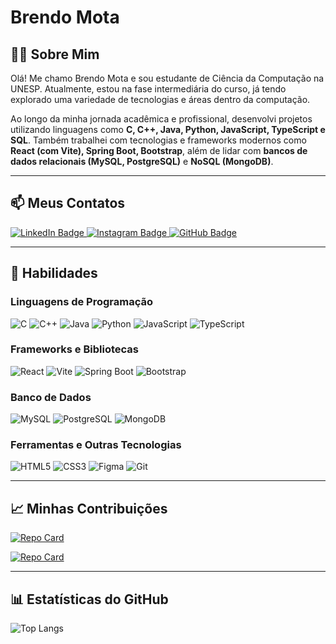 # Brendo Mota

## 👨‍💻 Sobre Mim
Olá! Me chamo Brendo Mota e sou estudante de Ciência da Computação na UNESP. Atualmente, estou na fase intermediária do curso, já tendo explorado uma variedade de tecnologias e áreas dentro da computação.

Ao longo da minha jornada acadêmica e profissional, desenvolvi projetos utilizando linguagens como **C, C++, Java, Python, JavaScript, TypeScript e SQL**. Também trabalhei com tecnologias e frameworks modernos como **React (com Vite), Spring Boot, Bootstrap**, além de lidar com **bancos de dados relacionais (MySQL, PostgreSQL)** e **NoSQL (MongoDB)**.

---

## 📫 Meus Contatos

<a href="https://www.linkedin.com/in/brendo-mota-botelho-cust%C3%B3dio-64542b264/">
  <img src="https://img.shields.io/badge/LinkedIn-0A66C2?style=for-the-badge&logo=linkedin&logoColor=white" alt="LinkedIn Badge"/>
</a>
<a href="https://www.instagram.com/brendo_cust/?next=%2F">
  <img src="https://img.shields.io/badge/Instagram-E4405F?style=for-the-badge&logo=instagram&logoColor=white" alt="Instagram Badge"/>
</a>
<a href="https://github.com/brendomota">
  <img src="https://img.shields.io/badge/GitHub-000?style=for-the-badge&logo=github&logoColor=white" alt="GitHub Badge"/>
</a>


---

## 🧠 Habilidades

### Linguagens de Programação
![C](https://img.shields.io/badge/C-000?style=for-the-badge&logo=c)
![C++](https://img.shields.io/badge/C%2B%2B-000?style=for-the-badge&logo=c%2B%2B&logoColor=00599C)
![Java](https://img.shields.io/badge/Java-000?style=for-the-badge&logo=openjdk)
![Python](https://img.shields.io/badge/Python-000?style=for-the-badge&logo=python)
![JavaScript](https://img.shields.io/badge/JavaScript-000?style=for-the-badge&logo=javascript)
![TypeScript](https://img.shields.io/badge/TypeScript-000?style=for-the-badge&logo=typescript)

### Frameworks e Bibliotecas
![React](https://img.shields.io/badge/React-000?style=for-the-badge&logo=react)
![Vite](https://img.shields.io/badge/Vite-000?style=for-the-badge&logo=vite)
![Spring Boot](https://img.shields.io/badge/Spring%20Boot-000?style=for-the-badge&logo=springboot)
![Bootstrap](https://img.shields.io/badge/Bootstrap-000?style=for-the-badge&logo=bootstrap)

### Banco de Dados
![MySQL](https://img.shields.io/badge/MySQL-000?style=for-the-badge&logo=mysql)
![PostgreSQL](https://img.shields.io/badge/PostgreSQL-000?style=for-the-badge&logo=postgresql)
![MongoDB](https://img.shields.io/badge/MongoDB-000?style=for-the-badge&logo=mongodb)

### Ferramentas e Outras Tecnologias
![HTML5](https://img.shields.io/badge/HTML5-000?style=for-the-badge&logo=html5)
![CSS3](https://img.shields.io/badge/CSS3-000?style=for-the-badge&logo=css&logoColor=264CE4)
![Figma](https://img.shields.io/badge/Figma-000?style=for-the-badge&logo=figma)
![Git](https://img.shields.io/badge/Git-000?style=for-the-badge&logo=git)

---

## 📈 Minhas Contribuições

[![Repo Card](https://github-readme-stats.vercel.app/api/pin/?username=acadarqsoftware&repo=academia-do-arquiteto-de-software&bg_color=000&border_color=30A3DC&show_icons=true&icon_color=30A3DC&title_color=E94D5F&text_color=FFF)](https://github.com/acadarqsoftware/academia-do-arquiteto-de-software)

[![Repo Card](https://github-readme-stats.vercel.app/api/pin/?username=leonardomilanez&repo=API-Rest-Condominium&bg_color=000&border_color=30A3DC&show_icons=true&icon_color=30A3DC&title_color=E94D5F&text_color=FFF)](https://github.com/leonardomilanez/API-Rest-Condominium)

---

## 📊 Estatísticas do GitHub

![Top Langs](https://github-readme-stats.vercel.app/api/top-langs/?username=brendomota&layout=compact&theme=tokyonight&bg_color=000000&title_color=30A3DC&text_color=FFF)

